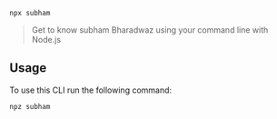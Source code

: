 `npx subham`

> Get to know subham Bharadwaz using your command line with Node.js

## Usage

To use this CLI run the following command:

```sh
npz subham
```

